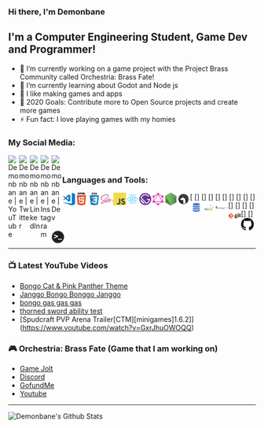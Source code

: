 ### Hi there, I'm Demonbane 

## I'm a Computer Engineering Student, Game Dev and Programmer!
- 🔭 I’m currently working on a game project with the Project Brass Community called Orchestria: Brass Fate!
- 🌱 I’m currently learning about Godot and Node js
- 👯 I like making games and apps
- 🥅 2020 Goals: Contribute more to Open Source projects and create more games
- ⚡ Fun fact: I love playing games with my homies

### My Social Media:

[<img align="left" alt="Demonbane | YouTube" width="22px" src="https://cdn.jsdelivr.net/npm/simple-icons@v3/icons/youtube.svg" />][youtube]
[<img align="left" alt="Demonbane | Twitter" width="22px" src="https://cdn.jsdelivr.net/npm/simple-icons@v3/icons/twitter.svg" />][twitter]
[<img align="left" alt="Demonbane | LinkedIn" width="22px" src="https://cdn.jsdelivr.net/npm/simple-icons@v3/icons/linkedin.svg" />][linkedin]
[<img align="left" alt="Demonbane | Instagram" width="22px" src="https://cdn.jsdelivr.net/npm/simple-icons@v3/icons/instagram.svg" />][instagram]
[<img align="left" alt="Demonbane | Dev" width="22px" src="https://d2fltix0v2e0sb.cloudfront.net/dev-badge.svg" />][dev]



<br />

### Languages and Tools:

[<img align="left" alt="Visual Studio Code" width="26px" src="https://raw.githubusercontent.com/github/explore/80688e429a7d4ef2fca1e82350fe8e3517d3494d/topics/visual-studio-code/visual-studio-code.png" />
[<img align="left" alt="HTML5" width="26px" src="https://raw.githubusercontent.com/github/explore/80688e429a7d4ef2fca1e82350fe8e3517d3494d/topics/html/html.png" />]
[<img align="left" alt="CSS3" width="26px" src="https://raw.githubusercontent.com/github/explore/80688e429a7d4ef2fca1e82350fe8e3517d3494d/topics/css/css.png" />]
[<img align="left" alt="Sass" width="26px" src="https://raw.githubusercontent.com/github/explore/80688e429a7d4ef2fca1e82350fe8e3517d3494d/topics/sass/sass.png" />]
[<img align="left" alt="JavaScript" width="26px" src="https://raw.githubusercontent.com/github/explore/80688e429a7d4ef2fca1e82350fe8e3517d3494d/topics/javascript/javascript.png" />]
[<img align="left" alt="React" width="26px" src="https://raw.githubusercontent.com/github/explore/80688e429a7d4ef2fca1e82350fe8e3517d3494d/topics/react/react.png" />]
[<img align="left" alt="Gatsby" width="26px" src="https://raw.githubusercontent.com/github/explore/e94815998e4e0713912fed477a1f346ec04c3da2/topics/gatsby/gatsby.png" />]
[<img align="left" alt="GraphQL" width="26px" src="https://raw.githubusercontent.com/github/explore/80688e429a7d4ef2fca1e82350fe8e3517d3494d/topics/graphql/graphql.png" />]
[<img align="left" alt="Node.js" width="26px" src="https://raw.githubusercontent.com/github/explore/80688e429a7d4ef2fca1e82350fe8e3517d3494d/topics/nodejs/nodejs.png" />]
[<img align="left" alt="Deno" width="26px" src="https://raw.githubusercontent.com/github/explore/361e2821e2dea67711cde99c9c40ed357061cf27/topics/deno/deno.png" />]
[<img align="left" alt="SQL" width="26px" src="https://raw.githubusercontent.com/github/explore/80688e429a7d4ef2fca1e82350fe8e3517d3494d/topics/sql/sql.png" />]
[<img align="left" alt="MySQL" width="26px" src="https://raw.githubusercontent.com/github/explore/80688e429a7d4ef2fca1e82350fe8e3517d3494d/topics/mysql/mysql.png" />]
[<img align="left" alt="MongoDB" width="26px" src="https://raw.githubusercontent.com/github/explore/80688e429a7d4ef2fca1e82350fe8e3517d3494d/topics/mongodb/mongodb.png" />]
[<img align="left" alt="Git" width="26px" src="https://raw.githubusercontent.com/github/explore/80688e429a7d4ef2fca1e82350fe8e3517d3494d/topics/git/git.png" />]
[<img align="left" alt="GitHub" width="26px" src="https://raw.githubusercontent.com/github/explore/78df643247d429f6cc873026c0622819ad797942/topics/github/github.png" />]
[<img align="left" alt="HTML5" width="26px" src="https://raw.githubusercontent.com/github/explore/80688e429a7d4ef2fca1e82350fe8e3517d3494d/topics/terminal/terminal.png" />]

<br />
<br />

---

### 📺 Latest YouTube Videos
<!-- YOUTUBE:START -->
- [Bongo Cat & Pink Panther Theme](https://www.youtube.com/watch?v=wQydW7tGxVc)
- [Janggo Bongo Bonggo Janggo](https://www.youtube.com/watch?v=FcPHClo97hA)
- [bongo gas gas gas](https://www.youtube.com/watch?v=bS8yxsOAiO8)
- [thorned sword ability test](https://www.youtube.com/watch?v=SgejerzLd7k)
- [Spudcraft PVP Arena Trailer[CTM][minigames]1.6.2]](https://www.youtube.com/watch?v=GxrJhuOWOQQ)
<!-- YOUTUBE:END -->

### 🎮 Orchestria: Brass Fate (Game that I am working on)
<!-- Orchestria:START -->
- [Game Jolt](https://gamejolt.com/games/OrchestraTheBrassFate/516526)
- [Discord]()
- [GofundMe](https://www.gofundme.com/f/Orchestria?utm_source=customer&utm_medium=copy_link&utm_campaign=p_cf+share-flow-1)
- [Youtube](https://www.youtube.com/channel/UCeAmXw-Awq4jTC8uA4-p7hw)
<!-- Orchestria:END -->

---


<img align="left" alt="Demonbane's Github Stats" src="https://github-readme-stats.vercel.app/api?username=Demonbane&show_icons=true&hide_border=true" />

[dev]: https://dev.to/fusheenn
[twitter]: https://twitter.com/fusheenn
[youtube]: https://www.youtube.com/channel/UCcFTwnaXbygmGxIuTZsdcQw
[instagram]: https://www.instagram.com/demonbane18/?hl=en
[linkedin]: https://linkedin.com/in/Demonbane
[webdevplaylist]: https://www.youtube.com/playlist?list=PLkwxH9e_vrAJ0WbEsFA9W3I1W-g_BTsbt
[jsplaylist]: https://www.youtube.com/playlist?list=PLkwxH9e_vrALRJKu7wfXby3MKeflhTu6B
[cssplaylist]: https://www.youtube.com/playlist?list=PLkwxH9e_vrALSdvZuEh6gqQdmDoDIoqz4
[reactplaylist]: https://www.youtube.com/playlist?list=PLkwxH9e_vrAK4TdffpxKY3QGyHCpxFcQ0